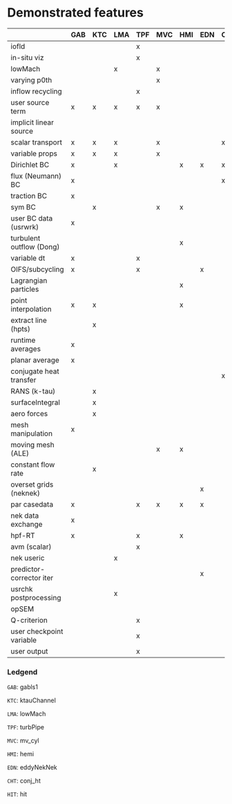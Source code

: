 # Demonstrated features 

|                          | GAB | KTC | LMA | TPF | MVC | HMI | EDN | CHT | HIT |
|--------------------------|-----|-----|-----|-----|-----|-----|-----|-----|-----|
| iofld                    |     |     |     |  x  |     |     |     |     |     |
| in-situ viz              |     |     |     |  x  |     |     |     |     |     |
| lowMach                  |     |     |  x  |     |  x  |     |     |     |     |
| varying p0th             |     |     |     |     |  x  |     |     |     |     |
| inflow recycling         |     |     |     |  x  |     |     |     |     |     |
| user source term         |  x  |  x  |  x  |  x  |  x  |     |     |     |  x  |
| implicit linear source   |     |     |     |     |     |     |     |     |  x  |
| scalar transport         |  x  |  x  |  x  |     |  x  |     |     |  x  |     |
| variable props           |  x  |  x  |  x  |     |  x  |     |     |     |     |
| Dirichlet BC             |  x  |     |  x  |     |     |  x  |  x  |  x  |     |
| flux (Neumann) BC        |  x  |     |     |     |     |     |     |  x  |     |
| traction BC              |  x  |     |     |     |     |     |     |     |     |
| sym BC                   |     |  x  |     |     |  x  |  x  |     |     |     |
| user BC data (usrwrk)    |  x  |     |     |     |     |     |     |     |     |
| turbulent outflow (Dong) |     |     |     |     |     |  x  |     |     |     |
| variable dt              |  x  |     |     |  x  |     |     |     |     |     |
| OIFS/subcycling          |  x  |     |     |  x  |     |     |  x  |     |     |
| Lagrangian particles     |     |     |     |     |     |  x  |     |     |     |
| point interpolation      |  x  |  x  |     |     |     |  x  |     |     |     |
| extract line (hpts)      |     |  x  |     |     |     |     |     |     |     |
| runtime averages         |  x  |     |     |     |     |     |     |     |     |
| planar average           |  x  |     |     |     |     |     |     |     |     |
| conjugate heat transfer  |     |     |     |     |     |     |     |  x  |     |
| RANS (k-tau)             |     |  x  |     |     |     |     |     |     |     |
| surfaceIntegral          |     |  x  |     |     |     |     |     |     |     |
| aero forces              |     |  x  |     |     |     |     |     |     |     |
| mesh manipulation        |  x  |     |     |     |     |     |     |     |     |
| moving mesh (ALE)        |     |     |     |     |  x  |  x  |     |     |     |
| constant flow rate       |     |  x  |     |     |     |     |     |     |     |
| overset grids (neknek)   |     |     |     |     |     |     |  x  |     |     |
| par casedata             |  x  |     |     |  x  |  x  |  x  |  x  |     |     |
| nek data exchange        |  x  |     |     |     |     |     |     |     |     |
| hpf-RT                   |  x  |     |     |  x  |     |  x  |     |     |     |
| avm (scalar)             |     |     |     |  x  |     |     |     |     |     |
| nek useric               |     |     |  x  |     |     |     |     |     |     |
| predictor-corrector iter |     |     |     |     |     |     |  x  |     |     |
| usrchk postprocessing    |     |     |  x  |     |     |     |     |     |     |
| opSEM                    |     |     |     |     |     |     |     |     |  x  |
| Q-criterion              |     |     |     |  x  |     |     |     |     |  x  |
| user checkpoint variable |     |     |     |  x  |     |     |     |     |     |
| user output              |     |     |     |  x  |     |     |     |     |     |

### Ledgend
`GAB`: gabls1

`KTC`: ktauChannel

`LMA`: lowMach

`TPF`: turbPipe

`MVC`: mv_cyl

`HMI`: hemi

`EDN`: eddyNekNek                

`CHT`: conj_ht               

`HIT`: hit                
